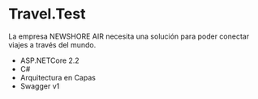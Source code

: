 # Travel.Test
La empresa NEWSHORE AIR necesita una solución para poder conectar viajes a través del mundo.

* ASP.NETCore 2.2
* C#
* Arquitectura en Capas
* Swagger v1
